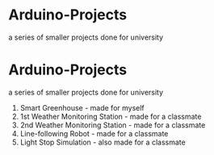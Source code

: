 # Arduino-Projects
a series of smaller projects done for university


# Arduino-Projects
a series of smaller projects done for university

1. Smart Greenhouse - made for myself
2. 1st Weather Monitoring Station - made for a classmate
3. 2nd Weather Monitoring Station - made for a classmate
4. Line-following Robot - made for a classmate
5. Light Stop Simulation - also made for a classmate
